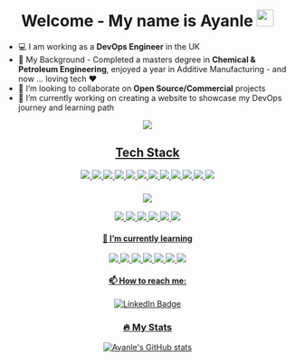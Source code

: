 
<div align="center">
<h1>
  Welcome - My name is Ayanle
  <img src="https://media.giphy.com/media/hvRJCLFzcasrR4ia7z/giphy.gif" width="30px"/>
</h1>
  </div>

- 💻 I am working as a **DevOps Engineer** in the UK
- 🧐 My Background - Completed a masters degree in **Chemical & Petroleum Engineering**, enjoyed a year in Additive Manufacturing - and now ... loving tech ❤️
- 👯 I’m looking to collaborate on **Open Source/Commercial** projects
- 🔭 I’m currently working on creating a website to showcase my DevOps journey and learning path 
<div align="center">
<div id="badges">
<a href="https://github.com/ASalad42?tab=repositories">
<img src="https://img.shields.io/badge/Portfolio-%23000000.svg?style=plastic&logo=firefox&logoColor=#FF7139 "/>
  </div>

<div align="center">
    <h2>
Tech Stack
           </h2>
      <img src="https://img.shields.io/badge/Python-3776AB?style=plastic&logo=python&logoColor=white "/>
      <img src="https://img.shields.io/badge/GIT-E44C30?style=plastic&logo=git&logoColor=white "/>
      <img src="https://img.shields.io/badge/GitHub-100000?style=plastic&logo=github&logoColor=white"/>
      <img src="https://img.shields.io/badge/Markdown-000000?style=plastic&logo=markdown&logoColor=white "/>
      <img src="https://img.shields.io/badge/Agile-blue?logo=&logoColor=white&style=plastic"/>
      <img src="https://img.shields.io/badge/Scrum-success?logo=&logoColor=white&style=plastic"/>
      <img src="https://img.shields.io/badge/Ruby-CC342D?style=plastic&logo=ruby&logoColor=white"/>
      <img src="https://img.shields.io/badge/vagrant-%231563FF.svg?style=plastic&logo=vagrant&logoColor=white "/>
      <img src="https://img.shields.io/badge/OracleVM-F80000?style=plastic&logo=oracle&logoColor=black "/> 
      <img src="https://img.shields.io/badge/Windows-0078D6?style=plastic&logo=windows&logoColor=white"/>
      <img src="https://img.shields.io/badge/Linux-FCC624?style=plastic&logo=linux&logoColor=black"/>
      <img src="https://img.shields.io/badge/Ubuntu-E95420?style=plastic&logo=ubuntu&logoColor=white"/>
  
  </div>
  
  <div align="center">
    <h3>
<img src="https://img.shields.io/badge/Microsoft_Office-D83B01?style=plastic&logo=microsoft-office&logoColor=white "/> 
      </h3>
  <img src="https://img.shields.io/badge/Microsoft_Excel-217346?style=plastic&logo=microsoft-excel&logoColor=white"/> <img src="https://img.shields.io/badge/Trello-0052CC?style=plastic&logo=trello&logoColor=white "/> <img src="https://img.shields.io/badge/Microsoft_Word-2B579A?style=plastic&logo=microsoft-word&logoColor=white "/> <img src="https://img.shields.io/badge/Microsoft_PowerPoint-B7472A?style=plastic&logo=microsoft-powerpoint&logoColor=white "/> <img src="https://img.shields.io/badge/Microsoft_Visio-3955A3?style=plastic&logo=microsoft-visio&logoColor=white "/>   <img src="https://img.shields.io/badge/Microsoft_Teams-6264A7?style=plastic&logo=microsoft-teams&logoColor=white"/>
  </div>
  
<div align="center">
    <h4>
  🌱 I’m currently learning 
         </h4>

<div align="center">
<img src="https://img.shields.io/badge/Jenkins-D24939?style=plastic&logo=Jenkins&logoColor=white "/>
  <img src="https://img.shields.io/badge/CICD_Pipe_Lines-blue?logo=&logoColor=white&style=plastic"/>
<img src="https://img.shields.io/badge/kubernetes-%23326ce5.svg?style=plastic&logo=kubernetes&logoColor=white  "/>
<img src="https://img.shields.io/badge/ansible-%231A1918.svg?style=plastic&logo=ansible&logoColor=white "/>
<img src="https://img.shields.io/badge/docker-%230db7ed.svg?style=plastic&logo=docker&logoColor=white "/>
<img src="https://img.shields.io/badge/terraform-%235835CC.svg?style=plastic&logo=terraform&logoColor=white"/>
<img src="https://img.shields.io/badge/Amazon_AWS-232F3E?style=plastic&logo=amazon-aws&logoColor=white"/>
    </div>
 




<div align="center">
    <h4>
  📫 How to reach me: 
         </h4>
<div id="badges">
<a href="https://www.linkedin.com/in/ayanle-salad-1248191b6/">
<img src="https://img.shields.io/badge/LinkedIn-blue?logo=linkedin&logoColor=white" alt="LinkedIn Badge"/>
</div>


<div align="center">

  ### :fire: My Stats 
  
  [![Ayanle's GitHub stats](https://github-readme-stats.vercel.app/api?username=ASalad42&count_private=trueshow_icons=true&theme=algolia)]([https://github.com/anuraghazra/github-readme-stats](https://github.com/ASalad42/github-readme-stats))
  
  <img src="https://komarev.com/ghpvc/?username=ASalad42&color=brightgreen" alt=""/>


  </div>
